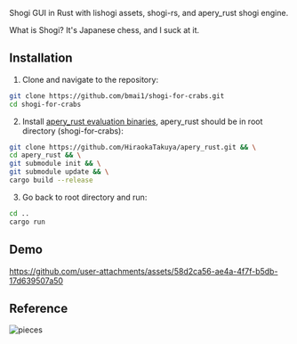 Shogi GUI in Rust with lishogi assets, shogi-rs, and apery_rust shogi engine. 

What is Shogi? It's Japanese chess, and I suck at it.

## Installation

1. Clone and navigate to the repository:
```bash
git clone https://github.com/bmai1/shogi-for-crabs.git
cd shogi-for-crabs
```

2. Install [apery_rust evaluation binaries](https://github.com/HiraokaTakuya/apery_rust), apery_rust should be in root directory (shogi-for-crabs):
```bash
git clone https://github.com/HiraokaTakuya/apery_rust.git && \
cd apery_rust && \
git submodule init && \
git submodule update && \
cargo build --release
```

3. Go back to root directory and run:
```bash
cd ..
cargo run
```

## Demo

https://github.com/user-attachments/assets/58d2ca56-ae4a-4f7f-b5db-17d639507a50


## Reference

![pieces](/reference/moves.png)



